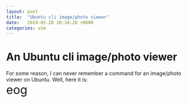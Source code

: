 ```yaml
---
layout: post
title:  "Ubuntu cli image/photo viewer"
date:   2019-05-20 10:34:28 +0800
categories: vim
---
```



# An Ubuntu cli image/photo viewer
For some reason, I can never remember a command for an image/photo viewer on Ubuntu. 
Well, here it is: <br>
<span style="font-size:xx-large;">eog</span>